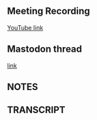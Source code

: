 ## Meeting Recording

[YouTube link](---)

## Mastodon thread

[link](---)

## NOTES


## TRANSCRIPT
